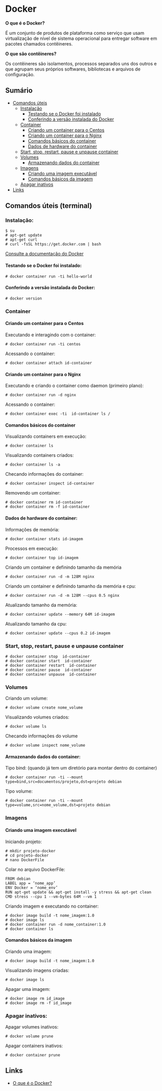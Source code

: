 # Docker

**O que é o Docker?** 

É um conjunto de produtos de plataforma como serviço que usam virtualização de nível de sistema operacional para entregar software em pacotes chamados contêineres.

**O que são contêineres?** 

Os contêineres são isolamentos, processos separados uns dos outros e que agrupam seus próprios softwares, bibliotecas e arquivos de configuração.

## Sumário

* [Comandos úteis](#comandos-úteis-terminal)
    * [Instalação](#instalação)
        * [Testando se o Docker foi instalado](#testando-se-o-docker-foi-instalado)
        * [Conferindo a versão instalada do Docker](#conferindo-a-versão-instalada-do-docker)
    * [Container](#container)
        * [Criando um container para o Centos](#criando-um-container-para-o-centos)
        * [Criando um container para o Nginx](#criando-um-container-para-o-nginx)
        * [Comandos básicos do container](#comandos-básicos-do-container)
        * [Dados de hardware do container](#dados-de-hardware-do-container)
    * [Start, stop, restart, pause e unpause container](#start-stop-restart-pause-e-unpause-container)
    * [Volumes](#volumes)
        * [Armazenando dados do container](#armazenando-dados-do-container)
    * [Imagens](#imagens)
        * [Criando uma imagem executável](#criando-uma-imagem-executável)
        * [Comandos básicos da imagem](#comandos-básicos-da-imagem)
    * [Apagar inativos](#apagar-inativos)
* [Links](#links) 

## Comandos úteis (terminal)

### Instalação:

    $ su
    # apt-get update
    # apt-get curl
    # curl -fsSL https://get.docker.com | bash

[Consulte a documentação do Docker](https://docs.docker.com/engine/install/)

#### Testando se o Docker foi instalado:

    # docker container run -ti hello-world

#### Conferindo a versão instalada do Docker:

    # docker version

### Container

#### Criando um container para o Centos

Executando e interagindo com o container:
    
    # docker container run -ti centos

Acessando o container:
    
    # docker container attach id-container

#### Criando um container para o Nginx

Executando e criando o container como daemon (primeiro plano):
    
    # docker container run -d nginx

Acessando o container:
  
    # docker container exec -ti  id-container ls /

#### Comandos básicos do container

Visualizando containers em execução:

    # docker container ls

Visualizando containers criados:

    # docker container ls -a
    
Checando informações do container:

    # docker container inspect id-container

Removendo um container:
    
    # docker container rm id-container
    # docker container rm -f id-container

#### Dados de hardware do container: 

Informações de memória:

    # docker container stats id-imagem

Processos em execução:

    # docker container top id-imagem

Criando um container e definindo tamanho da memória

    # docker container run -d -m 128M nginx

Criando um container e definindo tamanho da memória e cpu:
    
    # docker container run -d -m 128M --cpus 0.5 nginx

Atualizando tamanho da memória:

    # docker container update --memory 64M id-imagem
    
Atualizando tamanho da cpu:

    # docker container update --cpus 0.2 id-imagem

### Start, stop, restart, pause e unpause container
    
    # docker container stop  id-container
    # docker container start  id-container
    # docker container restart  id-container
    # docker container pause  id-container
    # docker container unpause  id-container
    
### Volumes

Criando um volume:
    
    # docker volume create nome_volume

Visualizando volumes criados:
    
    # docker volume ls

Checando informações do volume

    # docker volume inspect nome_volume

#### Armazenando dados do container:
    
Tipo bind: (quando já tem um diretório para montar dentro do container)

    # docker container run -ti --mount type=bind,src=documentos/projeto,dst=projeto debian

Tipo volume:
    
    # docker container run -ti --mount type=volume,src=nome_volume,dst=projeto debian

### Imagens

#### Criando uma imagem executável

Iniciando projeto:

    # mkdir projeto-docker
    # cd projeto-docker
    # nano DockerFile
    
Colar no arquivo DockerFile:

    FROM debian
    LABEL app = ‘nome_app’
    ENV Docker = ‘nome_env’
    RUN apt-get update && apt-get install -y stress && apt-get clean 
    CMD stress --cpu 1 --vm-bytes 64M --vm 1
        
Criando imagem e executando no container:

    # docker image build -t nome_imagem:1.0
    # docker image ls
    # docker container run -d nome_container:1.0
    # docker container ls

#### Comandos básicos da imagem

Criando uma imagem:

    # docker image build -t nome_imagem:1.0

Visualizando imagens criadas:

    # docker image ls
    
Apagar uma imagem:

    # docker image rm id_image
    # docker image rm -f id_image

### Apagar inativos:
    
Apagar volumes inativos:

    # docker volume prune
    
Apagar containers inativos:

    # docker container prune
    
## Links

- [O que é o Docker?](https://pt.wikipedia.org/wiki/Docker_(software))
